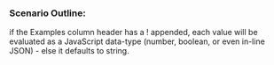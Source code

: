 ### Scenario Outline:
if the Examples column header has a ! appended, 
each value will be evaluated as a JavaScript data-type 
(number, boolean, or even in-line JSON) - else 
it defaults to string.